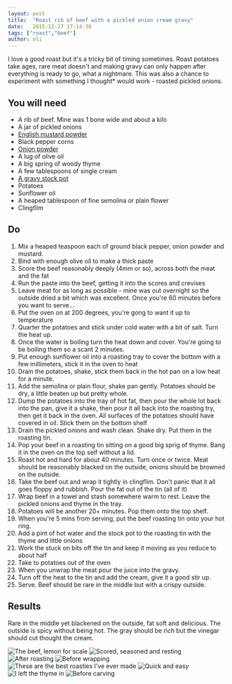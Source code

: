 ```yaml
---
layout: post
title:  "Roast rib of beef with a pickled onion cream gravy"
date:   2015-12-27 17:14:30
tags: ["roast","beef"]  
author: oli
---
```


I love a good roast but it's a tricky bit of timing sometimes.  Roast potatoes take ages, rare meat  doesn't and making gravy can only happen after everything is ready to go, what a nightmare.  This was also a chance to experiment with something I thought* would work - roasted pickled onions.

## You will need

* A rib of beef.  Mine was 1 bone wide and about a kilo
* A jar of pickled onions
* [English mustard powder](http://amzn.to/1JTWOjW )
* Black pepper corns
* [Onion powder](http://amzn.to/1QCCP8H)
* A lug of olive oil
* A big spring of woody thyme
* A few tablespoons of single cream
* [A gravy stock pot](http://amzn.to/1QCCVNF)
* Potatoes
* Sunflower oil
* A heaped tablespoon of fine semolina or plain flower
* Clingfilm


## Do

1. Mix a heaped teaspoon each of ground black pepper, onion powder and mustard.
2. Bind with enough olive oil to make a thick paste
3. Score the beef reasonably deeply (4mm or so), across both the meat and the fat
4. Run the paste into the beef, getting it into the scores and crevises
5. Leave meat for as long as possible - mine was out overnight so the outside dried a bit which was excellent.    Once you're 60 minutes before you want to serve...
6. Put the oven on at 200 degrees, you're gong to want it up to temperature
7. Quarter the potatoes and stick under cold water with a bit of salt.  Turn the heat up.
8. Once the water is boiling turn the heat down and cover.  You're going to be boiling them so a scant 2 minutes.
9. Put enough sunflower oil into a roasting tray to cover the bottom with a few millimeters, stick it in the oven to heat
10. Drain the potatoes, shake, stick them back in the hot pan on a low heat for a minute.  
11. Add the semolina or plain flour, shake pan gently.  Potatoes should be dry, a little beaten up but pretty whole.
12. Dump the potatoes into the tray of hot fat, then pour the whole lot back into the pan, give it a shake, then pour it all back into the roasting try, then get it back in the oven.  All surfaces of the potatoes should have covered in oil.  Stick them on the bottom shelf
13. Drain the pickled onions and wash clean.  Shake dry.  Put them in the roasting tin.
13. Pop your beef in a roasting tin sitting on a good big sprig of thyme.  Bang it in the oven on the top self without a lid.
14. Roast hot and hard for about 40 minutes.  Turn once or twice.  Meat should be reasonably blacked on the outside, onions should be browned on the outside.
15. Take the beef out and wrap it tightly in clingflim.  Don't panic that it all goes floppy and rubbish.  Pour the fat out of the tin (all of it)
16. Wrap beef in a towel and stash somewhere warm to rest.  Leave the pickled onions and thyme in the tray.
17. Potatoes will be another 20+ minutes.  Pop them onto the top shelf.
18. When you're 5 mins from serving, put the beef roasting tin onto your hot ring.
19. Add a pint of hot water and the stock pot to the roasting tin with the thyme and little onions
20. Work the stuck on bits off the tin and keep it moving as you reduce to about half
21. Take to potatoes out of the oven
22. When you unwrap the meat pour the juice into the gravy.
23. Turn off the heat to the tin and add the cream, give it a good stir up.
24. Serve.  Beef should be rare in the middle but with a crispy outside.

## Results

Rare in the middle yet blackened on the outside, fat soft and delicious.  The outside is spicy without being hot.  The gray should be rich but the vinegar should cut thought the cream.


![The beef, lemon for scale](/images/blog/beef-rib-pickled-onion-gravy/beef-rib-pickled-onion-gravy-1.jpg)
![Scored, seasoned and resting](/images/blog/beef-rib-pickled-onion-gravy/beef-rib-pickled-onion-gravy-2.jpg)
![After roasting](/images/blog/beef-rib-pickled-onion-gravy/beef-rib-pickled-onion-gravy-3.jpg)
![Before wrapping](/images/blog/beef-rib-pickled-onion-gravy/beef-rib-pickled-onion-gravy-4.jpg)
![These are the best roasties I've ever made](/images/blog/beef-rib-pickled-onion-gravy/beef-rib-pickled-onion-gravy-5.jpg)
![Quick and easy](/images/blog/beef-rib-pickled-onion-gravy/beef-rib-pickled-onion-gravy-6.jpg)
![I left the thyme in](/images/blog/beef-rib-pickled-onion-gravy/beef-rib-pickled-onion-gravy-7.jpg)
![Before carving](/images/blog/beef-rib-pickled-onion-gravy/beef-rib-pickled-onion-gravy-8.jpg)